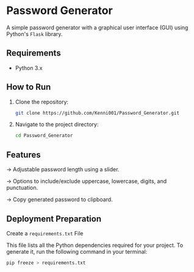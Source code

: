 # Password Generator

A simple password generator with a graphical user interface (GUI) using Python's `Flask` library.

## Requirements

- Python 3.x

## How to Run

1. Clone the repository:

   ```bash
   git clone https://github.com/Kenni001/Password_Generator.git

2. Navigate to the project directory:

    ```bash
    cd Password_Generator

## Features

-> Adjustable password length using a slider.

-> Options to include/exclude uppercase, lowercase, digits, and punctuation.

-> Copy generated password to clipboard.

## Deployment Preparation

Create a `requirements.txt` File

This file lists all the Python dependencies required for your project. To generate it, run the following command in your terminal:

```bash
pip freeze > requirements.txt
